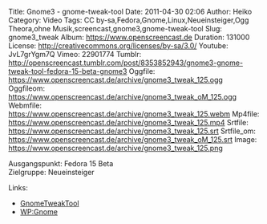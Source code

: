 Title: Gnome3 - gnome-tweak-tool
Date: 2011-04-30 02:06
Author: Heiko
Category: Video
Tags: CC by-sa,Fedora,Gnome,Linux,Neueinsteiger,Ogg Theora,ohne Musik,screencast,gnome3,gnome-tweak-tool
Slug: gnome3_tweak
Album: https://www.openscreencast.de
Duration: 131000
License: http://creativecommons.org/licenses/by-sa/3.0/
Youtube: JvL7grYgm7Q
Vimeo: 22901774
Tumblr: http://openscreencast.tumblr.com/post/8353852943/gnome3-gnome-tweak-tool-fedora-15-beta-gnome3
Oggfile: https://www.openscreencast.de/archive/gnome3_tweak_125.ogg
Oggfileom: https://www.openscreencast.de/archive/gnome3_tweak_oM_125.ogg
Webmfile: https://www.openscreencast.de/archive/gnome3_tweak_125.webm
Mp4file: https://www.openscreencast.de/archive/gnome3_tweak_125.mp4
Srtfile: https://www.openscreencast.de/archive/gnome3_tweak_125.srt
Srtfile_om: https://www.openscreencast.de/archive/gnome3_tweak_oM_125.srt
Image: https://www.openscreencast.de/archive/gnome3_tweak_125.png

Ausgangspunkt: Fedora 15 Beta  
Zielgruppe: Neueinsteiger  

Links:

  * [GnomeTweakTool](http://live.gnome.org/GnomeTweakTool "Link zu gnome.org" )
  * [WP:Gnome](http://de.wikipedia.org/wiki/Gnome "Link zu Wikipedia Gnome" )


